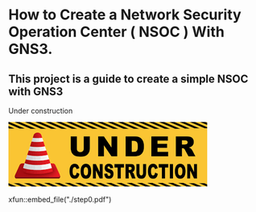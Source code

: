 # How to Create a Network Security Operation Center ( NSOC ) With GNS3.

## This project is a guide to create a simple NSOC with GNS3


Under construction

![image](./under-construction.png)



xfun::embed_file("./step0.pdf")
